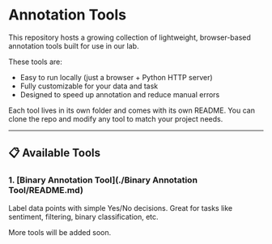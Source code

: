 # Annotation Tools

This repository hosts a growing collection of lightweight, browser-based annotation tools built for use in our lab.

These tools are:

- Easy to run locally (just a browser + Python HTTP server)
- Fully customizable for your data and task
- Designed to speed up annotation and reduce manual errors

Each tool lives in its own folder and comes with its own README. You can clone the repo and modify any tool to match your project needs.

---

## 📋 Available Tools

### 1. [Binary Annotation Tool](./Binary Annotation Tool/README.md)
Label data points with simple Yes/No decisions. Great for tasks like sentiment, filtering, binary classification, etc.

More tools will be added soon.
